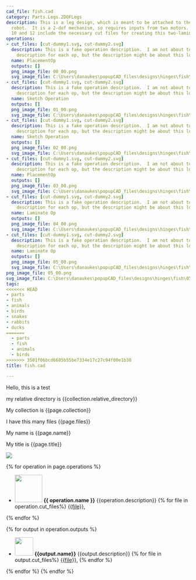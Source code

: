```yaml
---
cad_file: fish.cad
category: Parts.Legs.2DOFLegs
description: This is a leg design, which is meant to be attached to the body of a
  robot.  It is a 2-dof mechanism, so requires inputs from two motors.  Operation
  10 and 12 include the necessary cut files for creating this two-laminate device.
operations:
- cut_files: [cut-dummy1.svg, cut-dummy2.svg]
  description: This is a fake operation description.  I am not about to make a separate
    description for each op, but the description might be about this long.
  name: PlacementOp
  outputs: []
  png_image_file: 00_00.png
  svg_image_file: C:\Users\danaukes\popupCAD_files\designs\hinges\fish\00_00.svg
- cut_files: [cut-dummy1.svg, cut-dummy2.svg]
  description: This is a fake operation description.  I am not about to make a separate
    description for each op, but the description might be about this long.
  name: Sketch Operation
  outputs: []
  png_image_file: 01_00.png
  svg_image_file: C:\Users\danaukes\popupCAD_files\designs\hinges\fish\01_00.svg
- cut_files: [cut-dummy1.svg, cut-dummy2.svg]
  description: This is a fake operation description.  I am not about to make a separate
    description for each op, but the description might be about this long.
  name: Sketch Operation
  outputs: []
  png_image_file: 02_00.png
  svg_image_file: C:\Users\danaukes\popupCAD_files\designs\hinges\fish\02_00.svg
- cut_files: [cut-dummy1.svg, cut-dummy2.svg]
  description: This is a fake operation description.  I am not about to make a separate
    description for each op, but the description might be about this long.
  name: PlacementOp
  outputs: []
  png_image_file: 03_00.png
  svg_image_file: C:\Users\danaukes\popupCAD_files\designs\hinges\fish\03_00.svg
- cut_files: [cut-dummy1.svg, cut-dummy2.svg]
  description: This is a fake operation description.  I am not about to make a separate
    description for each op, but the description might be about this long.
  name: Laminate Op
  outputs: []
  png_image_file: 04_00.png
  svg_image_file: C:\Users\danaukes\popupCAD_files\designs\hinges\fish\04_00.svg
- cut_files: [cut-dummy1.svg, cut-dummy2.svg]
  description: This is a fake operation description.  I am not about to make a separate
    description for each op, but the description might be about this long.
  name: Laminate Op
  outputs: []
  png_image_file: 05_00.png
  svg_image_file: C:\Users\danaukes\popupCAD_files\designs\hinges\fish\05_00.svg
png_image_file: 05_00.png
svg_image_file: C:\Users\danaukes\popupCAD_files\designs\hinges\fish\05_00.svg
tags:
<<<<<<< HEAD
- parts
- fish
- animals
- birds
- snakes
- rabbits
- ducks
=======
  - parts
  - fish
  - animals
  - birds
>>>>>>> 3501f06bcd6685b55be7334e17c27c94f00e1b38
title: fish.cad

---
```


Hello, this is a test

my relative directory is {{collection.relative_directory}}

My collection is {{page.collection}}

I have this many files {{page.files}}

My name is {{page.name}}

My title is {{page.title}}

[<img src="{{page.png_image_file}}" />]({{page.cad_file}})

{% for operation in page.operations %}

  * [<img src="{{operation.png_image_file}}" height = "75px" />]({{operation.png_image_file}}) **{{ operation.name }}** {{operation.description}}
  {% for file in operation.cut_files%}
    [{{file}}]({{file}}),

  {% endfor %}

  {% for output in operation.outputs %}
  * [<img src="{{output.png_image_file}}" height = "50px" />]({{output.png_image_file}}) **{{output.name}}** {{output.description}}
    {% for file in output.cut_files%}
[{{file}}]({{file}}),
    {% endfor %}


  {% endfor %}
{% endfor %}
